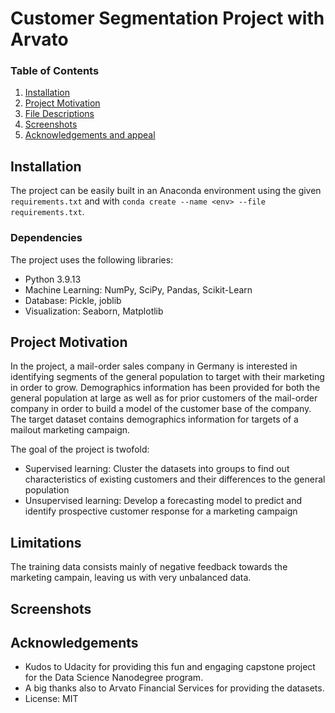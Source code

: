 # Customer Segmentation Project with Arvato

### Table of Contents

1. [Installation](#installation)
2. [Project Motivation](#motivation)
3. [File Descriptions](#files)
4. [Screenshots](#screenshots)
5. [Acknowledgements and appeal](#licensing)

## Installation <a name="installation"></a>

The project can be easily built in an Anaconda environment using the given `requirements.txt` and with `conda create --name <env> --file requirements.txt`.

### Dependencies

The project uses the following libraries:
- Python 3.9.13
- Machine Learning: NumPy, SciPy, Pandas, Scikit-Learn
- Database: Pickle, joblib
- Visualization: Seaborn, Matplotlib


## Project Motivation<a name="motivation"></a>

In the project, a mail-order sales company in Germany is interested in identifying segments of the general population to target with their marketing in order to grow. Demographics information has been provided for both the general population at large as well as for prior customers of the mail-order company in order to build a model of the customer base of the company. The target dataset contains demographics information for targets of a mailout marketing campaign. 

The goal of the project is twofold:

- Supervised learning: Cluster the datasets into groups to find out characteristics of existing customers and their differences to the general population
- Unsupervised learning: Develop a forecasting model to predict and identify prospective customer response for a marketing campaign


## Limitations

The training data consists mainly of negative feedback towards the marketing campain, leaving us with very unbalanced data.


## Screenshots <a name="screenshots"></a>


## Acknowledgements<a name="licensing"></a>

- Kudos to Udacity for providing this fun and engaging capstone project for the Data Science Nanodegree program. 
- A big thanks also to Arvato Financial Services for providing the datasets.
- License: MIT
